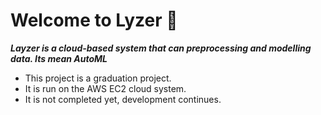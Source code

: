 # Welcome to Lyzer 👋

***Layzer is a cloud-based system that can preprocessing and modelling data. Its mean AutoML***

- This project is a graduation project.
- It is run on the AWS EC2 cloud system.
- It is not completed yet, development continues.


